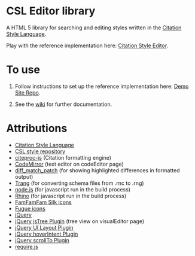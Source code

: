 # CSL Editor library

A HTML 5 library for searching and editing styles written in the [Citation Style Language](http://citationstyles.org/).

Play with the reference implementation here: [Citation Style Editor](http://steveridout.com/csl/).

# To use

1. Follow instructions to set up the reference implementation here: [Demo Site Repo](https://github.com/citation-style-editor/csl-editor-demo-site).

2. See the [wiki](https://github.com/citation-style-editor/csl-editor/wiki) for further documentation.

# Attributions 

- [Citation Style Language](http://citationstyles.org/)
- [CSL style repository](https://github.com/citation-style-language/styles)
- [citeproc-js](http://gsl-nagoya-u.net/http/pub/citeproc-doc.html) (Citation formatting engine)
- [CodeMirror](http://codemirror.net/) (text editor on codeEditor page)
- [diff\_match\_patch](http://code.google.com/p/google-diff-match-patch/) (for showing highlighted differences in formatted output)
- [Trang](http://www.thaiopensource.com/relaxng/trang.html) (for converting schema files from .rnc to .rng)
- [node.js](http://node.js.org) (for javascript run in the build process)
- [Rhino](http://www.mozilla.org/rhino/) (for javascript run in the build process)</li>
- [FamFamFam Silk icons](http://www.famfamfam.com/lab/icons/silk/)
- [Fugue icons](http://p.yusukekamiyamane.com/)
- [jQuery](http://jquery.com/)
- [jQuery jsTree Plugin](http://www.jstree.com/) (tree view on visualEditor page)
- [jQuery UI Layout Plugin](http://layout.jquery-dev.net)
- [jQuery hoverIntent Plugin](http://cherne.net/brian/resources/jquery.hoverIntent.html)
- [jQuery scrollTo Plugin](http://demos.flesler.com/jquery/scrollTo/)
- [require.js](http://requirejs.org/)


